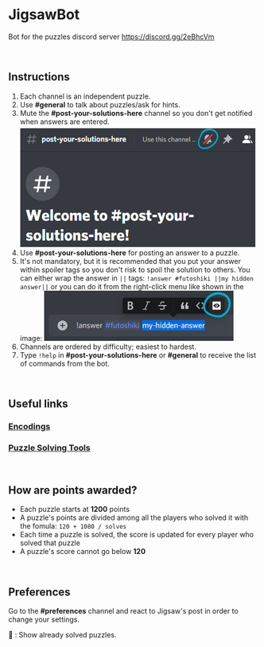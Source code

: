 # JigsawBot

Bot for the puzzles discord server https://discord.gg/2eBhcVm

<br>

## Instructions

1. Each channel is an independent puzzle.
1. Use **#general** to talk about puzzles/ask for hints.
1. Mute the **#post-your-solutions-here** channel so you don't get notified when answers are entered. ![mute-channel](img/mute-channel.png)
1. Use **#post-your-solutions-here** for posting an answer to a puzzle.
1. It's not mandatory, but it is recommended that you put your answer within spoiler tags so you don't risk to spoil the solution to others. You can either wrap the answer in `||` tags: 
`!answer #futoshiki ||my hidden answer||` or you can do it from the right-click menu like shown in the image: ![hide-solution](img/hide-answer.png)
1. Channels are ordered by difficulty; easiest to hardest.
1. Type `!help` in **#post-your-solutions-here** or **#general** to receive the list of commands from the bot.

<br>

## Useful links

### [Encodings](https://puzzlehunt.azurewebsites.net/nipd2020/play/encodings)
### [Puzzle Solving Tools](https://puzzlehunt.azurewebsites.net/nipd2020/play/tools)

<br>

## How are points awarded?

- Each puzzle starts at **1200** points
- A puzzle's points are divided among all the players who solved it with the fomula: `120 + 1080 / solves`
- Each time a puzzle is solved, the score is updated for every player who solved that puzzle
- A puzzle's score cannot go below **120**

<br>

## Preferences
Go to the **#preferences** channel and react to Jigsaw's post in order to change your settings.

👀 : Show already solved puzzles.
